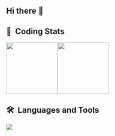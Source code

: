 ## Hi there 👋

## 📌 &nbsp;Coding Stats

<div style="display:flex;justify-content:left;">
  <img align="" height="137px" src="https://github-readme-stats.vercel.app/api/top-langs/?username=ReeveWu&theme=shadow_blue&langs_count=6&hide=tex,assembly&count_private=true&layout=compact&size_weight=0.5&count_weight=0.5" />
  <img align="" height="137px" src="https://github-readme-stats.vercel.app/api?username=ReeveWu&theme=shadow_blue&hide_border=false&count_private=true&show_icons=true&rank_icon=github" />
</div>

## 🛠 &nbsp;Languages and Tools

<p align="left">
  <a href="https://skillicons.dev">
    <img src="https://skillicons.dev/icons?i=python,tensorflow,pytorch,vscode,bash,html,css,js,ts,react,fastapi,git,ai,figma,mysql,c,cpp,arduino&theme=light&perline=9" />
  </a>
</p>

<!--
**ReeveWu/ReeveWu** is a ✨ _special_ ✨ repository because its `README.md` (this file) appears on your GitHub profile.

Here are some ideas to get you started:

- 🔭 I’m currently working on ...
- 🌱 I’m currently learning ...
- 👯 I’m looking to collaborate on ...
- 🤔 I’m looking for help with ...
- 💬 Ask me about ...
- 📫 How to reach me: ...
- 😄 Pronouns: ...
- ⚡ Fun fact: ...
-->
